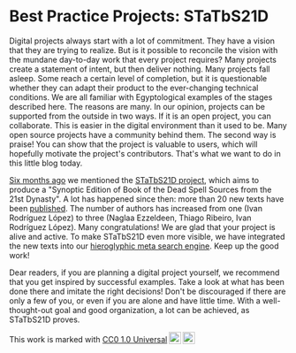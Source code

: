 # Best Practice Projects: STaTbS21D

Digital projects always start with a lot of commitment. They have a vision that they are trying to realize. But is it possible to reconcile the vision with the mundane day-to-day work that every project requires? Many projects create a statement of intent, but then deliver nothing. Many projects fall asleep. Some reach a certain level of completion, but it is questionable whether they can adapt their product to the ever-changing technical conditions. We are all familiar with Egyptological examples of the stages described here. The reasons are many. In our opinion, projects can be supported from the outside in two ways. If it is an open project, you can collaborate. This is easier in the digital environment than it used to be. Many open source projects have a community behind them. The second way is praise! You can show that the project is valuable to users, which will hopefully motivate the project's contributors. That's what we want to do in this little blog today.

[Six months ago](https://oraec.github.io/2023/11/01/oraec-and-statbs21d.html) we mentioned the [STaTbS21D project](https://statbs21d.github.io/), which aims to produce a "Synoptic Edition of Book of the Dead Spell Sources from the 21st Dynasty". A lot has happened since then: more than 20 new texts have been [published](https://github.com/STaTbS21D/Book_of_the_Dead_Sources/tree/main). The number of authors has increased from one (Ivan Rodríguez López) to three (Naglaa Ezzeldeen, Thiago Ribeiro, Ivan Rodríguez López). Many congratulations! We are glad that your project is alive and active. To make STaTbS21D even more visible, we have integrated the new texts into our [hieroglyphic meta search engine](https://oraec.github.io/corpus/search/search_hieroglyphs.html). Keep up the good work!

Dear readers, if you are planning a digital project yourself, we recommend that you get inspired by successful examples. Take a look at what has been done there and imitate the right decisions! Don't be discouraged if there are only a few of you, or even if you are alone and have little time. With a well-thought-out goal and good organization, a lot can be achieved, as STaTbS21D proves.

<p xmlns:cc="http://creativecommons.org/ns#" >This work is marked with <a href="http://creativecommons.org/publicdomain/zero/1.0?ref=chooser-v1" target="_blank" rel="license noopener noreferrer" style="display:inline-block;">CC0 1.0 Universal<img style="height:22px!important;margin-left:3px;vertical-align:text-bottom;" src="https://mirrors.creativecommons.org/presskit/icons/cc.svg?ref=chooser-v1"><img style="height:22px!important;margin-left:3px;vertical-align:text-bottom;" src="https://mirrors.creativecommons.org/presskit/icons/zero.svg?ref=chooser-v1"></a></p>

